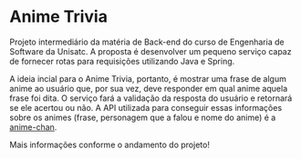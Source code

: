 # Anime Trivia

Projeto intermediário da matéria de Back-end do curso de Engenharia de Software da Unisatc. A proposta é desenvolver um pequeno serviço capaz de fornecer rotas para requisições utilizando Java e Spring.

A ideia incial para o Anime Trivia, portanto, é mostrar uma frase de algum anime ao usuário que, por sua vez, deve responder em qual anime aquela frase foi dita. O serviço fará a validação da resposta do usuário e retornará se ele acertou ou não. A API utilizada para conseguir essas informações sobre os animes (frase, personagem que a falou e nome do anime) é a [anime-chan](https://github.com/RocktimSaikia/anime-chan).

Mais informações conforme o andamento do projeto!
